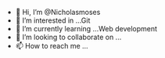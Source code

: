 - 👋 Hi, I’m @Nicholasmoses
- 👀 I’m interested in ...Git
- 🌱 I’m currently learning ...Web development 
- 💞️ I’m looking to collaborate on ...
- 📫 How to reach me ...

<!---
Nicholasmoses/Nicholasmoses is a ✨ special ✨ repository because its `README.md` (this file) appears on your GitHub profile.
You can click the Preview link to take a look at your changes.
--->

